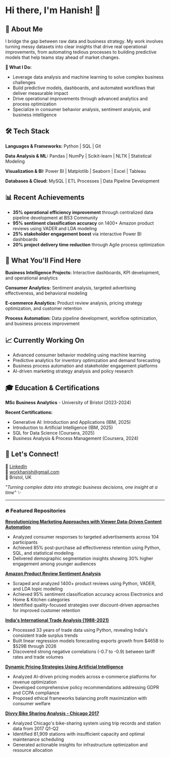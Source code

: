 # Hi there, I'm Hanish! 👋

## 🚀 About Me
I bridge the gap between raw data and business strategy. My work involves turning messy datasets into clear insights that drive real operational improvements, from automating tedious processes to building predictive models that help teams stay ahead of market changes.

**🎯 What I Do:**
- Leverage data analysis and machine learning to solve complex business challenges
- Build predictive models, dashboards, and automated workflows that deliver measurable impact
- Drive operational improvements through advanced analytics and process optimization
- Specialize in consumer behavior analysis, sentiment analysis, and business intelligence

## 🛠️ Tech Stack

**Languages & Frameworks:** Python | SQL | Git

**Data Analysis & ML:** Pandas | NumPy | Scikit-learn | NLTK | Statistical Modeling

**Visualization & BI:** Power BI | Matplotlib | Seaborn | Excel | Tableau

**Databases & Cloud:** MySQL | ETL Processes | Data Pipeline Development

## 📊 Recent Achievements
- **35% operational efficiency improvement** through centralized data pipeline development at BS3 Community
- **95% sentiment classification accuracy** on 1400+ Amazon product reviews using VADER and LDA modeling
- **25% stakeholder engagement boost** via interactive Power BI dashboards
- **20% project delivery time reduction** through Agile process optimization

## 🌟 What You'll Find Here

**Business Intelligence Projects:** Interactive dashboards, KPI development, and operational analytics

**Consumer Analytics:** Sentiment analysis, targeted advertising effectiveness, and behavioral modeling  

**E-commerce Analytics:** Product review analysis, pricing strategy optimization, and customer retention

**Process Automation:** Data pipeline development, workflow optimization, and business process improvement

## 📈 Currently Working On
- Advanced consumer behavior modeling using machine learning
- Predictive analytics for inventory optimization and demand forecasting
- Business process automation and stakeholder engagement platforms
- AI-driven marketing strategy analysis and policy research

## 🎓 Education & Certifications
**MSc Business Analytics** - University of Bristol (2023-2024)

**Recent Certifications:**
- Generative AI: Introduction and Applications (IBM, 2025)
- Introduction to Artificial Intelligence (IBM, 2025) 
- SQL for Data Science (Coursera, 2025)
- Business Analysis & Process Management (Coursera, 2024)

## 🤝 Let's Connect!
💼 [LinkedIn](https://www.linkedin.com/in/hanish-roshan-r-b2b7a3119)  
📧 workhanish@gmail.com  
📍 Bristol, UK 

*"Turning complex data into strategic business decisions, one insight at a time"* ✨

---

### 🔥 Featured Repositories

**[Revolutionizing Marketing Approaches with Viewer Data-Driven Content Automation](link-to-repo)**
- Analyzed consumer responses to targeted advertisements across 104 participants
- Achieved 85% post-purchase ad effectiveness retention using Python, SQL, and statistical modeling
- Delivered demographic segmentation insights showing 30% higher engagement among younger audiences

**[Amazon Product Review Sentiment Analysis](link-to-repo)**
- Scraped and analyzed 1400+ product reviews using Python, VADER, and LDA topic modeling
- Achieved 95% sentiment classification accuracy across Electronics and Home & Kitchen categories
- Identified quality-focused strategies over discount-driven approaches for improved customer retention

**[India's International Trade Analysis (1988-2021)](link-to-repo)**
- Processed 33 years of trade data using Python, revealing India's consistent trade surplus trends
- Built linear regression models forecasting exports growth from $465B to $529B through 2026
- Discovered strong negative correlations (-0.7 to -0.9) between tariff rates and trade volumes

**[Dynamic Pricing Strategies Using Artificial Intelligence](link-to-repo)**
- Analyzed AI-driven pricing models across e-commerce platforms for revenue optimization
- Developed comprehensive policy recommendations addressing GDPR and CCPA compliance
- Proposed ethical frameworks balancing profit maximization with consumer welfare

**[Divvy Bike Sharing Analysis - Chicago 2017](link-to-repo)**
- Analyzed Chicago's bike-sharing system using trip records and station data from 2017 Q1-Q2
- Identified 81,909 stations with insufficient capacity and optimal maintenance scheduling
- Generated actionable insights for infrastructure optimization and resource allocation
